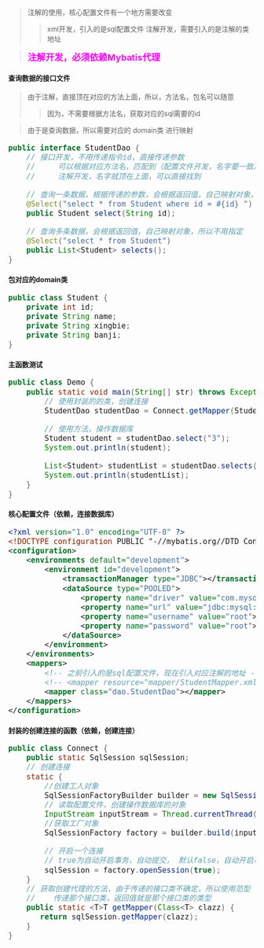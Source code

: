 
<style>
    .a {
        color: #f0f;
        font-weight: 700;
    }

    div {
        font-size: 18px;
    }
</style>

> 注解的使用，核心配置文件有一个地方需要改变
>> xml开发，引入的是sql配置文件
>> 注解开发，需要引入的是注解的类地址

> <div class="a">注解开发，必须依赖Mybatis代理</div>



#### 查询数据的接口文件
> 由于注解，直接顶在对应的方法上面，所以，方法名，包名可以随意
>> 因为，不需要根据方法名，获取对应的sql需要的id

> 由于是查询数据，所以需要对应的 domain类 进行映射

```java
public interface StudentDao {
    // 接口开发，不用传递指令id，直接传递参数
    //     可以根据对应方法名，匹配到（配置文件开发，名字要一致）
    //     注解开发，名字就顶在上面，可以直接找到

    // 查询一条数据，根据传递的参数，会根据返回值，自己映射对象，所以不用指定
    @Select("select * from Student where id = #{id} ")
    public Student select(String id);

    // 查询多条数据，会根据返回值，自己映射对象，所以不用指定
    @Select("select * from Student")
    public List<Student> selects();
}
```


#### 包对应的domain类
```java
public class Student {
    private int id;
    private String name;
    private String xingbie;
    private String banji;
}
```




#### 主函数测试
```java
public class Demo {
    public static void main(String[] str) throws Exception {
        // 使用封装的的类，创建连接
        StudentDao studentDao = Connect.getMapper(StudentDao.class);

        // 使用方法，操作数据库
        Student student = studentDao.select("3");
        System.out.println(student);

        List<Student> studentList = studentDao.selects();
        System.out.println(studentList);
    }
}
```





#### 核心配置文件（依赖，连接数据库）
```xml
<?xml version="1.0" encoding="UTF-8" ?>
<!DOCTYPE configuration PUBLIC "-//mybatis.org//DTD Config 3.0//EN" "http://mybatis.org/dtd/mybatis-3-config.dtd">
<configuration>
    <environments default="development">
        <environment id="development">
            <transactionManager type="JDBC"></transactionManager>
            <dataSource type="POOLED">
                <property name="driver" value="com.mysql.jdbc.Driver"></property>
                <property name="url" value="jdbc:mysql://localhost:3306/test?characterEncoding=UTF-8"></property>
                <property name="username" value="root"></property>
                <property name="password" value="root"></property>
            </dataSource>
        </environment>
    </environments>
    <mappers>
        <!-- 之前引入的是sql配置文件，现在引入对应注解的地址 -->
        <!-- <mapper resource="mapper/StudentMapper.xml"></mapper> -->
        <mapper class="dao.StudentDao"></mapper>
    </mappers>
</configuration>
```



#### 封装的创建连接的函数（依赖，创建连接）
```java
public class Connect {
    public static SqlSession sqlSession;
    // 创建连接
    static {
        //创建工人对象
        SqlSessionFactoryBuilder builder = new SqlSessionFactoryBuilder();
        // 读取配置文件，创建操作数据库的对象
        InputStream inputStream = Thread.currentThread().getContextClassLoader().getResourceAsStream("config.xml");
        //获取工厂对象
        SqlSessionFactory factory = builder.build(inputStream);

        // 开启一个连接
        // true为自动开启事务，自动提交， 默认false，自动开启事务，不提交
        sqlSession = factory.openSession(true);
    }
    // 获取创建代理的方法，由于传递的接口类不确定，所以使用范型
    //    传递那个接口类，返回值就是那个接口类的类型
    public static <T>T getMapper(Class<T> clazz) {
       return sqlSession.getMapper(clazz);
    }
}
```